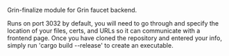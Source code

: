 Grin-finalize module for Grin faucet backend. 

Runs on port 3032 by default, you will need to go through and specify the location of your files, certs, and URLs so it can communicate with a frontend page.
Once you have cloned the repository and entered your info, simply run 'cargo build --release' to create an executable.
